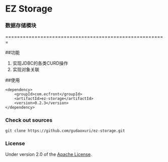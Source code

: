 EZ Storage
===
### 数据存储模块

 =======================================================

##功能

1. 实现JDBC的各类CURD操作
1. 实现对象关联

##使用

    <dependency>
        <groupId>com.ecfront</groupId>
        <artifactId>ez-storage</artifactId>
        <version>0.2.3</version>
    </dependency>

### Check out sources
`git clone https://github.com/gudaoxuri/ez-storage.git`

### License

Under version 2.0 of the [Apache License][].

[Apache License]: http://www.apache.org/licenses/LICENSE-2.0


